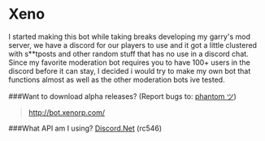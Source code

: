 # Xeno

I started making this bot while taking breaks developing my garry's mod server, we have a discord for our players to use and it got
a little clustered with s**tposts and other random stuff that has no use in a discord chat. Since my favorite moderation bot requires
you to have 100+ users in the discord before it can stay, I decided i would try to make my own bot that functions almost as well as the
other moderation bots ive tested.

###Want to download alpha releases? (Report bugs to: [phantom ツ](http://steamcommunity.com/id/imphantom/))
> http://bot.xenorp.com/

###What API am I using? 
[Discord.Net](https://github.com/RogueException/Discord.Net) (rc546)
